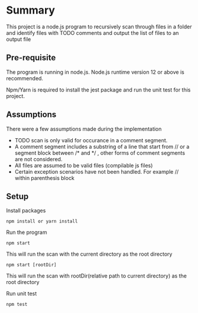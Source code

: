 # Summary

This project is a node.js program to recursively scan through files in a folder and identify files with TODO comments and output the list of files to an output file

## Pre-requisite

The program is running in node.js. Node.js runtime version 12 or above is recommended.

Npm/Yarn is required to install the jest package and run the unit test for this project.

## Assumptions

There were a few assumptions made during the implementation
- TODO scan is only valid for occurance in a comment segment.
- A comment segment includes a substring of a line that start from // or a segment block between /* and */ , other forms of comment segments are not considered.
- All files are assumed to be valid files (compilable js files)
- Certain exception scenarios have not been handled. For example // within parenthesis block

## Setup

Install packages
```
npm install or yarn install
```

Run the program
```
npm start
```
This will run the scan with the current directory as the root directory

```
npm start [rootDir]
```
This will run the scan with rootDir(relative path to current directory) as the root directory

Run unit test
```
npm test
```